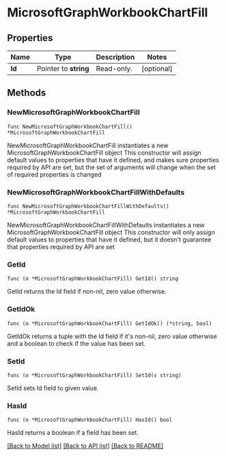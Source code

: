 # MicrosoftGraphWorkbookChartFill

## Properties

Name | Type | Description | Notes
------------ | ------------- | ------------- | -------------
**Id** | Pointer to **string** | Read-only. | [optional] 

## Methods

### NewMicrosoftGraphWorkbookChartFill

`func NewMicrosoftGraphWorkbookChartFill() *MicrosoftGraphWorkbookChartFill`

NewMicrosoftGraphWorkbookChartFill instantiates a new MicrosoftGraphWorkbookChartFill object
This constructor will assign default values to properties that have it defined,
and makes sure properties required by API are set, but the set of arguments
will change when the set of required properties is changed

### NewMicrosoftGraphWorkbookChartFillWithDefaults

`func NewMicrosoftGraphWorkbookChartFillWithDefaults() *MicrosoftGraphWorkbookChartFill`

NewMicrosoftGraphWorkbookChartFillWithDefaults instantiates a new MicrosoftGraphWorkbookChartFill object
This constructor will only assign default values to properties that have it defined,
but it doesn't guarantee that properties required by API are set

### GetId

`func (o *MicrosoftGraphWorkbookChartFill) GetId() string`

GetId returns the Id field if non-nil, zero value otherwise.

### GetIdOk

`func (o *MicrosoftGraphWorkbookChartFill) GetIdOk() (*string, bool)`

GetIdOk returns a tuple with the Id field if it's non-nil, zero value otherwise
and a boolean to check if the value has been set.

### SetId

`func (o *MicrosoftGraphWorkbookChartFill) SetId(v string)`

SetId sets Id field to given value.

### HasId

`func (o *MicrosoftGraphWorkbookChartFill) HasId() bool`

HasId returns a boolean if a field has been set.


[[Back to Model list]](../README.md#documentation-for-models) [[Back to API list]](../README.md#documentation-for-api-endpoints) [[Back to README]](../README.md)


